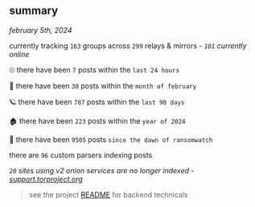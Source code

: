 
## summary
_february 5th, 2024_

currently tracking `163` groups across `299` relays & mirrors - _`101` currently online_

⏲ there have been `7` posts within the `last 24 hours`

🦈 there have been `30` posts within the `month of february`

🪐 there have been `787` posts within the `last 90 days`

🏚 there have been `223` posts within the `year of 2024`

🦕 there have been `9505` posts `since the dawn of ransomwatch`

there are `96` custom parsers indexing posts

_`20` sites using v2 onion services are no longer indexed - [support.torproject.org](https://support.torproject.org/onionservices/v2-deprecation/)_

> see the project [README](https://github.com/joshhighet/ransomwatch#ransomwatch--) for backend technicals
